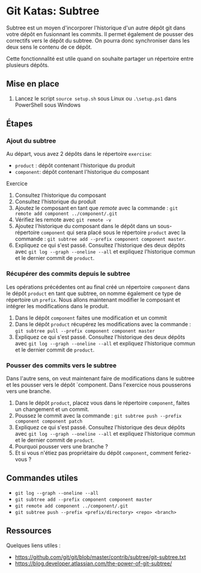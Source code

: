 # Git Katas: Subtree

Subtree est un moyen d'incorporer l'historique d'un autre dépôt git dans votre dépôt en fusionnant les commits. Il permet également de pousser des correctifs vers le dépôt du subtree. On pourra donc synchroniser dans les deux sens le contenu de ce dépôt.

Cette fonctionnalité est utile quand on souhaite partager un répertoire entre plusieurs dépôts.

## Mise en place

1. Lancez le script `source setup.sh` sous Linux ou `.\setup.ps1` dans PowerShell sous Windows

## Étapes

### Ajout du subtree

Au départ, vous avez 2 dépôts dans le répertoire `exercise`:

- `product` : dépôt contenant l'historique du produit
- `component`: dépôt contenant l'historique du composant

Exercice

1. Consultez l'historique du composant
1. Consultez l'historique du produit
1. Ajoutez le composant en tant que *remote* avec la commande : `git remote add component ../component/.git`
1. Vérifiez les remote avec `git remote -v`
1. Ajoutez l'historique du composant dans le dépôt dans un sous-répertoire `component` qui sera placé sous le répertoire `product` avec la commande : `git subtree add --prefix component component master`.
1. Expliquez ce qui s'est passé. Consultez l'historique des deux dépôts avec `git log --graph --oneline --all` et expliquez l'historique commun et le dernier commit de `product`.

### Récupérer des commits depuis le subtree

Les opérations précédentes ont au final créé un répertoire `component` dans le dépôt `product` en tant que subtree, on nomme également ce type de répertoire un `prefix`. Nous allons maintenant modifier le composant et intégrer les modifications dans le produit.

1. Dans le dépôt `component` faites une modification et un commit
1. Dans le dépôt `product` récupérez les modifications avec la commande : `git subtree pull --prefix component component master`
1. Expliquez ce qui s'est passé. Consultez l'historique des deux dépôts avec `git log --graph --oneline --all` et expliquez l'historique commun et le dernier commit de `product`.

### Pousser des commits vers le subtree

Dans l'autre sens, on veut maintenant faire de modifications dans le subtree et les pousser vers le dépôt `component. Dans l'exercice nous pousserons vers une branche.

1. Dans le dépôt `product`, placez vous dans le répertoire `component`, faites un changement et un commit.
1. Poussez le commit avec la commande : `git subtree push --prefix component component patch`
1. Expliquez ce qui s'est passé. Consultez l'historique des deux dépôts avec `git log --graph --oneline --all` et expliquez l'historique commun et le dernier commit de `product`.
1. Pourquoi pousser vers une branche ?
1. Et si vous n'étiez pas propriétaire du dépôt `component`, comment feriez-vous ?

## Commandes utiles

- `git log --graph --oneline --all`
- `git subtree add --prefix component component master`
- `git remote add component ../component/.git`
- `git subtree push --prefix <prefix/directory> <repo> <branch>`

## Ressources

Quelques liens utiles :

- <https://github.com/git/git/blob/master/contrib/subtree/git-subtree.txt>
- <https://blog.developer.atlassian.com/the-power-of-git-subtree/>